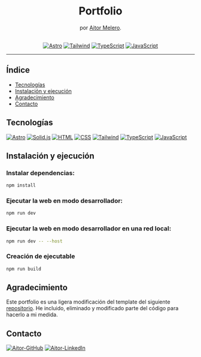 <h1 align="center">Portfolio</h1>

<div align="center">
   por  <a href="https://github.com/AitorMelero" target="_blank">Aitor Melero</a>.
</div>
</br>
<div align="center">

[![Astro](https://img.shields.io/badge/Astro-BC52EE?logo=astro&logoColor=white)](https://astro.build/)
[![Tailwind](https://img.shields.io/badge/Tailwind-06B6D4?logo=tailwind-css&logoColor=white)](https://tailwindcss.com/)
[![TypeScript](https://img.shields.io/badge/TypeScript-3178c6?logo=typescript&logoColor=white)](https://www.typescriptlang.org/)
[![JavaScript](https://img.shields.io/badge/JavaScript-F7DF1E?logo=javascript&logoColor=white)](https://developer.mozilla.org/es/docs/Web/JavaScript)

---

</div>

<!-- INDICE -->

## Índice

-   [Tecnologías](#tecnologías)
-   [Instalación y ejecución](#instalación-y-ejecución)
-   [Agradecimiento](#agradecimiento)
-   [Contacto](#contacto)

## Tecnologías

[![Astro](https://img.shields.io/badge/Astro-BC52EE?logo=astro&logoColor=white)](https://astro.build/)
[![Solid.js](https://img.shields.io/badge/Solid%20JS-2C4F7C?logo=solid&logoColor=white)](https://www.solidjs.com/)
[![HTML](https://img.shields.io/badge/HTML-E34F26?logo=html5&logoColor=white)](https://developer.mozilla.org/es/docs/Web/HTML)
[![CSS](https://img.shields.io/badge/CSS-1572B6?logo=css3&logoColor=white)](https://developer.mozilla.org/es/docs/Web/CSS)
[![Tailwind](https://img.shields.io/badge/Tailwind-06B6D4?logo=tailwind-css&logoColor=white)](https://tailwindcss.com/)
[![TypeScript](https://img.shields.io/badge/TypeScript-3178c6?logo=typescript&logoColor=white)](https://www.typescriptlang.org/)
[![JavaScript](https://img.shields.io/badge/JavaScript-F7DF1E?logo=javascript&logoColor=white)](https://developer.mozilla.org/es/docs/Web/JavaScript)

<!-- INSTALACION Y EJECUCION -->

## Instalación y ejecución

### Instalar dependencias:

```bash
npm install
```

### Ejecutar la web en modo desarrollador:

```bash
npm run dev
```

### Ejecutar la web en modo desarrollador en una red local:

```bash
npm run dev -- --host
```

### Creación de ejecutable

```bash
npm run build
```

## Agradecimiento

Este portfolio es una ligera modificación del template del siguiente [repositorio](https://github.com/markhorn-dev/astro-sphere). He incluido, eliminado y modificado parte del código para hacerlo a mi medida.

## Contacto

[![Aitor-GitHub](https://img.shields.io/badge/GitHub-181717?logo=github&logoColor=white)](https://github.com/AitorMelero)
[![Aitor-LinkedIn](https://img.shields.io/badge/LinkedIn-0A66C2?logo=linkedin&logoColor=white)](https://www.linkedin.com/in/aitor-melero-pic%C3%B3n-678105293/)
